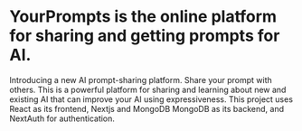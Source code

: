# YourPrompts is the online platform for sharing and getting prompts for AI. 

Introducing a new AI prompt-sharing platform. Share your prompt with others. 
This is a powerful platform for sharing and learning about new and existing AI that can improve your AI using expressiveness. 
This project uses React as its frontend, Nextjs and MongoDB MongoDB as its backend, and NextAuth for authentication. 
